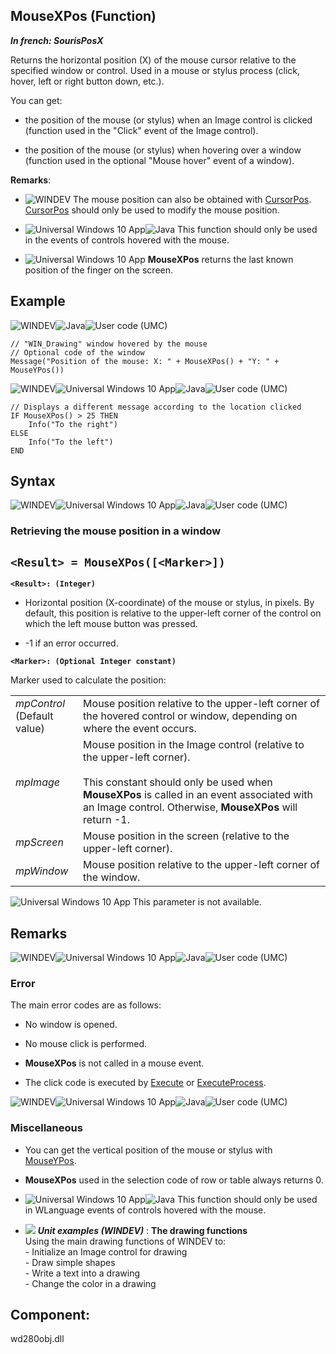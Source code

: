 
## MouseXPos (Function)

***In french: SourisPosX***



<a name="XUse"></a>
<a name="Use"></a>
<a name="description"></a>
Returns the horizontal position (X) of the mouse cursor relative to the specified window or control. Used in a mouse or stylus process (click, hover, left or right button down, etc.).

You can get:

- the position of the mouse (or stylus) when an Image control is clicked (function used in the "Click" event of the Image control).

- the position of the mouse (or stylus) when hovering over a window (function used in the optional "Mouse hover" event of a window).






**Remarks**: 

- ![WINDEV](https://doc.pcsoft.fr/ext/images/us/WD.png) The mouse position can also be obtained with [CursorPos](../WDLang1/3071006.md). [CursorPos](../WDLang1/3071006.md) should only be used to modify the mouse position.

- ![Universal Windows 10 App](https://doc.pcsoft.fr/ext/images/us/UNIVERSALAPP.png)![Java](https://doc.pcsoft.fr/ext/images/us/JAVA.png) This function should only be used in the events of controls hovered with the mouse.

- ![Universal Windows 10 App](https://doc.pcsoft.fr/ext/images/us/UNIVERSALAPP.png) **MouseXPos** returns the last known position of the finger on the screen.







<a name="Example1"></a>
<a name="sample_code"></a>

## Example

![WINDEV](https://doc.pcsoft.fr/ext/images/us/WD.png)![Java](https://doc.pcsoft.fr/ext/images/us/JAVA.png)![User code (UMC)](https://doc.pcsoft.fr/ext/images/us/MCU.png) 
```wl
// "WIN_Drawing" window hovered by the mouse
// Optional code of the window
Message("Position of the mouse: X: " + MouseXPos() + "Y: " + MouseYPos())
```


<a name="Example2"></a>


![WINDEV](https://doc.pcsoft.fr/ext/images/us/WD.png)![Universal Windows 10 App](https://doc.pcsoft.fr/ext/images/us/UNIVERSALAPP.png)![Java](https://doc.pcsoft.fr/ext/images/us/JAVA.png)![User code (UMC)](https://doc.pcsoft.fr/ext/images/us/MCU.png) 
```wl
// Displays a different message according to the location clicked
IF MouseXPos() > 25 THEN
	Info("To the right")
ELSE
	Info("To the left")
END
```


<a name="Example3"></a>



<a name="XSYNTAX"></a>
<a name="SYNTAX1"></a>

## Syntax
![WINDEV](https://doc.pcsoft.fr/ext/images/us/WD.png)![Universal Windows 10 App](https://doc.pcsoft.fr/ext/images/us/UNIVERSALAPP.png)![Java](https://doc.pcsoft.fr/ext/images/us/JAVA.png)![User code (UMC)](https://doc.pcsoft.fr/ext/images/us/MCU.png) 
### Retrieving the mouse position in a window

`<Result> = MouseXPos([<Marker>])`
---

**`<Result>: (Integer)`**



- Horizontal position (X-coordinate) of the mouse or stylus, in pixels. By default, this position is relative to the upper-left corner of the control on which the left mouse button was pressed.  

- -1 if an error occurred.




**`<Marker>: (Optional Integer constant)`**

Marker used to calculate the position: 


|   |   |
| --- | --- |
| *mpControl*<br>(Default value) | Mouse position relative to the upper-left corner of the hovered control or window, depending on where the event occurs. |
| *mpImage* | Mouse position in the Image control (relative to the upper-left corner). <br><br>This constant should only be used when **MouseXPos** is called in an event associated with an Image control. Otherwise, **MouseXPos** will return -1. |
| *mpScreen* | Mouse position in the screen (relative to the upper-left corner). |
| *mpWindow* | Mouse position relative to the upper-left corner of the window. |


![Universal Windows 10 App](https://doc.pcsoft.fr/ext/images/us/UNIVERSALAPP.png) This parameter is not available.


<a name="SYNTAX2"></a>

<a name="NOTE0"></a>
<a name="NOTE0_1"></a>

## Remarks
![WINDEV](https://doc.pcsoft.fr/ext/images/us/WD.png)![Universal Windows 10 App](https://doc.pcsoft.fr/ext/images/us/UNIVERSALAPP.png)![Java](https://doc.pcsoft.fr/ext/images/us/JAVA.png)![User code (UMC)](https://doc.pcsoft.fr/ext/images/us/MCU.png) 

### Error
<a name="error_ELTPARAGRAPHE000170"></a>

The main error codes are as follows:

- No window is opened.

- No mouse click is performed.

- **MouseXPos** is not called in a mouse event.

- The click code is executed by [Execute](../WDLang1/3013041.md) or [ExecuteProcess](../WDLang1/3013031.md).



<a name="NOTE0_2"></a>
![WINDEV](https://doc.pcsoft.fr/ext/images/us/WD.png)![Universal Windows 10 App](https://doc.pcsoft.fr/ext/images/us/UNIVERSALAPP.png)![Java](https://doc.pcsoft.fr/ext/images/us/JAVA.png)![User code (UMC)](https://doc.pcsoft.fr/ext/images/us/MCU.png) 

### Miscellaneous
<a name="miscellaneous_ELTPARAGRAPHE000192"></a>

- You can get the vertical position of the mouse or stylus with [MouseYPos](../WDLang1/3071008.md).

- **MouseXPos** used in the selection code of row or table always returns 0.

- ![Universal Windows 10 App](https://doc.pcsoft.fr/ext/images/us/UNIVERSALAPP.png)![Java](https://doc.pcsoft.fr/ext/images/us/JAVA.png) This function should only be used in WLanguage events of controls hovered with the mouse.



<a name="NOTE0_3"></a>


- ![](https://doc.pcsoft.fr/en-US/images/image.awp?langid=3&name=Thedrawingfunctions.gif) ***Unit examples (WINDEV)*** : **The drawing functions** <br>Using the main drawing functions of WINDEV to:<br>- Initialize an Image control for drawing<br>- Draw simple shapes<br>- Write a text into a drawing<br>- Change the color in a drawing



<a name="XComponent"></a>

## Component:
wd280obj.dll
